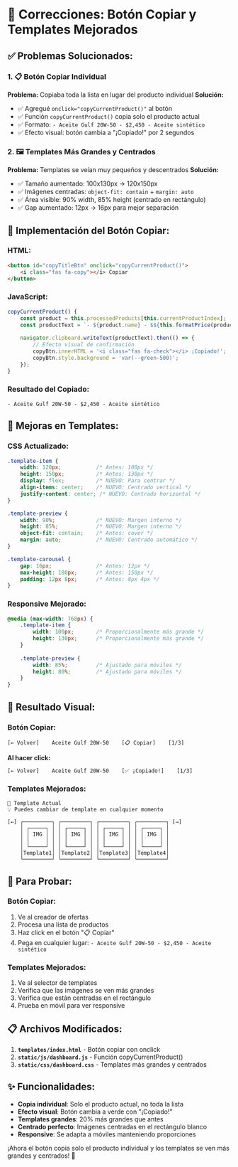 # 🔧 Correcciones: Botón Copiar y Templates Mejorados

## ✅ **Problemas Solucionados:**

### 1. **📋 Botón Copiar Individual**
**Problema:** Copiaba toda la lista en lugar del producto individual
**Solución:**
- ✅ Agregué `onclick="copyCurrentProduct()"` al botón
- ✅ Función `copyCurrentProduct()` copia solo el producto actual
- ✅ Formato: `- Aceite Gulf 20W-50 - $2,450 - Aceite sintético`
- ✅ Efecto visual: botón cambia a "¡Copiado!" por 2 segundos

### 2. **🖼️ Templates Más Grandes y Centrados**
**Problema:** Templates se veían muy pequeños y descentrados
**Solución:**
- ✅ Tamaño aumentado: 100x130px → 120x150px
- ✅ Imágenes centradas: `object-fit: contain` + `margin: auto`
- ✅ Área visible: 90% width, 85% height (centrado en rectángulo)
- ✅ Gap aumentado: 12px → 16px para mejor separación

## 🎯 **Implementación del Botón Copiar:**

### **HTML:**
```html
<button id="copyTitleBtn" onclick="copyCurrentProduct()">
    <i class="fas fa-copy"></i> Copiar
</button>
```

### **JavaScript:**
```javascript
copyCurrentProduct() {
    const product = this.processedProducts[this.currentProductIndex];
    const productText = `- ${product.name} - $${this.formatPrice(product.price)}${product.description ? ' - ' + product.description : ''}`;
    
    navigator.clipboard.writeText(productText).then(() => {
        // Efecto visual de confirmación
        copyBtn.innerHTML = '<i class="fas fa-check"></i> ¡Copiado!';
        copyBtn.style.background = 'var(--green-500)';
    });
}
```

### **Resultado del Copiado:**
```
- Aceite Gulf 20W-50 - $2,450 - Aceite sintético
```

## 🎨 **Mejoras en Templates:**

### **CSS Actualizado:**
```css
.template-item {
    width: 120px;           /* Antes: 100px */
    height: 150px;          /* Antes: 130px */
    display: flex;          /* NUEVO: Para centrar */
    align-items: center;    /* NUEVO: Centrado vertical */
    justify-content: center; /* NUEVO: Centrado horizontal */
}

.template-preview {
    width: 90%;             /* NUEVO: Margen interno */
    height: 85%;            /* NUEVO: Margen interno */
    object-fit: contain;    /* Antes: cover */
    margin: auto;           /* NUEVO: Centrado automático */
}

.template-carousel {
    gap: 16px;              /* Antes: 12px */
    max-height: 180px;      /* Antes: 150px */
    padding: 12px 8px;      /* Antes: 8px 4px */
}
```

### **Responsive Mejorado:**
```css
@media (max-width: 768px) {
    .template-item {
        width: 100px;       /* Proporcionalmente más grande */
        height: 130px;      /* Proporcionalmente más grande */
    }
    
    .template-preview {
        width: 85%;         /* Ajustado para móviles */
        height: 80%;        /* Ajustado para móviles */
    }
}
```

## 🎯 **Resultado Visual:**

### **Botón Copiar:**
```
[← Volver]    Aceite Gulf 20W-50    [📋 Copiar]    [1/3]
```
**Al hacer click:**
```
[← Volver]    Aceite Gulf 20W-50    [✅ ¡Copiado!]    [1/3]
```

### **Templates Mejorados:**
```
🎨 Template Actual
💡 Puedes cambiar de template en cualquier momento

[←] ┌─────────┐ ┌─────────┐ ┌─────────┐ ┌─────────┐ [→]
    │ ┌─────┐ │ │ ┌─────┐ │ │ ┌─────┐ │ │ ┌─────┐ │
    │ │ IMG │ │ │ │ IMG │ │ │ │ IMG │ │ │ │ IMG │ │
    │ │     │ │ │ │     │ │ │ │     │ │ │ │     │ │
    │ └─────┘ │ │ └─────┘ │ │ └─────┘ │ │ └─────┘ │
    │Template1│ │Template2│ │Template3│ │Template4│
    └─────────┘ └─────────┘ └─────────┘ └─────────┘
```

## 🚀 **Para Probar:**

### **Botón Copiar:**
1. Ve al creador de ofertas
2. Procesa una lista de productos
3. Haz click en el botón "📋 Copiar"
4. Pega en cualquier lugar: `- Aceite Gulf 20W-50 - $2,450 - Aceite sintético`

### **Templates Mejorados:**
1. Ve al selector de templates
2. Verifica que las imágenes se ven más grandes
3. Verifica que están centradas en el rectángulo
4. Prueba en móvil para ver responsive

## 📋 **Archivos Modificados:**

1. **`templates/index.html`** - Botón copiar con onclick
2. **`static/js/dashboard.js`** - Función copyCurrentProduct()
3. **`static/css/dashboard.css`** - Templates más grandes y centrados

## ✨ **Funcionalidades:**

- **Copia individual**: Solo el producto actual, no toda la lista
- **Efecto visual**: Botón cambia a verde con "¡Copiado!"
- **Templates grandes**: 20% más grandes que antes
- **Centrado perfecto**: Imágenes centradas en el rectángulo blanco
- **Responsive**: Se adapta a móviles manteniendo proporciones

¡Ahora el botón copia solo el producto individual y los templates se ven más grandes y centrados! 🎉
